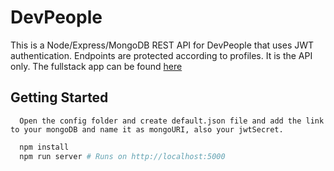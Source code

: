 # DevPeople

This is a Node/Express/MongoDB REST API for DevPeople that uses JWT authentication. Endpoints are protected according to profiles. It is the API only. The fullstack app can be found [here](https://github.com/Arsh028/DevPeople)

## Getting Started

```
  Open the config folder and create default.json file and add the link to your mongoDB and name it as mongoURI, also your jwtSecret.
```

```bash
  npm install
  npm run server # Runs on http://localhost:5000
```
